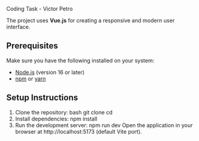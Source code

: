 Coding Task - Victor Petro

The project uses **Vue.js** for creating a responsive and modern user interface.

## Prerequisites
Make sure you have the following installed on your system:
- [Node.js](https://nodejs.org/) (version 16 or later)
- [npm](https://www.npmjs.com/) or [yarn](https://yarnpkg.com/)

## Setup Instructions
1. Clone the repository:
   bash
   git clone <repository-url>
   cd <repository-folder>
2. Install dependencies:
    npm install
3. Run the development server:
    npm run dev
    Open the application in your browser at http://localhost:5173 (default Vite port).
